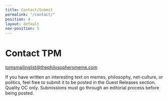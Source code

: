 ```yaml
---
title: Contact/Submit
permalink: "/contact/"
position: 4
layout: default
nav-position: 5
---
```


Contact TPM
================

[tomsmailinglist@thephilosophersmeme.com](mailto:tomsmailinglist@thephilosophersmeme.com)

If you have written an interesting text on memes, philosophy, net-culture, or politics, feel free to submit it to be posted in the Guest Releases section. Quality OC only.
Submissions must go through an editorial process before being posted.